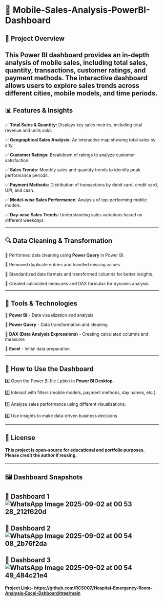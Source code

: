 # 📱 Mobile-Sales-Analysis-PowerBI-Dashboard

## 📌 Project Overview

This Power BI dashboard provides an in-depth analysis of mobile sales, including total sales, quantity, transactions, customer ratings, and payment methods. The interactive dashboard allows users to explore sales trends across different cities, mobile models, and time periods.
---

## 📊 Features & Insights

✅ **Total Sales & Quantity:** Displays key sales metrics, including total revenue and units sold.

✅ **Geographical Sales Analysis:** An interactive map showing total sales by city.

✅ **Customer Ratings:** Breakdown of ratings to analyze customer satisfaction.

✅ **Sales Trends:** Monthly sales and quantity trends to identify peak performance periods.

✅ **Payment Methods:** Distribution of transactions by debit card, credit card, UPI, and cash.

✅ **Model-wise Sales Performance:** Analysis of top-performing mobile models.

✅ **Day-wise Sales Trends:** Understanding sales variations based on different weekdays.

---

## 🔍 Data Cleaning & Transformation

🔹 Performed data cleaning using **Power Query** in Power BI.

🔹 Removed duplicate entries and handled missing values.

🔹 Standardized data formats and transformed columns for better insights.

🔹 Created calculated measures and DAX formulas for dynamic analysis.

---

## 🚀 Tools & Technologies

🔹 **Power BI** - Data visualization and analysis

🔹 **Power Query** - Data transformation and cleaning

🔹 **DAX (Data Analysis Expressions)** - Creating calculated columns and measures

🔹 **Excel** - Initial data preparation

---

## 📌 How to Use the Dashboard

1️⃣ Open the Power BI file (.pbix) in **Power BI Desktop**.

2️⃣ Interact with filters (mobile models, payment methods, day names, etc.).

3️⃣ Analyze sales performance using different visualizations.

4️⃣ Use insights to make data-driven business decisions.

---

## 📜 License

#### This project is open-source for educational and portfolio purposes. Please credit the author if reusing.
---

## 🖼️ Dashboard Snapshots

🔹 **Dashboard 1** 
![WhatsApp Image 2025-09-02 at 00 53 28_212f620d](https://github.com/user-attachments/assets/dd6cf2a8-d378-4523-963f-bfcdc0058d34) 
--- 
🔹 **Dashboard 2** 
![WhatsApp Image 2025-09-02 at 00 54 08_2b76f2da](https://github.com/user-attachments/assets/f1f7af75-5a70-4f65-810f-d6f1bd47aee7)
--- 
🔹 **Dashboard 3**
![WhatsApp Image 2025-09-02 at 00 54 49_484c21e4](https://github.com/user-attachments/assets/4bec6de6-1980-477a-af23-1b9bbf5510e2)
---
#### Project Link:- https://github.com/RCS007/Hospital-Emergency-Room-Analysis-Excel-Dshboard/tree/main
